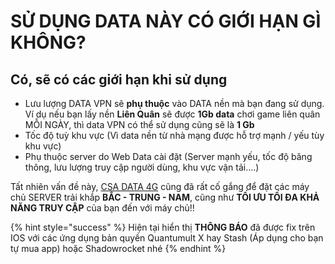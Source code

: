 # SỬ DỤNG DATA NÀY CÓ GIỚI HẠN GÌ KHÔNG?

## Có, sẽ có các giới hạn khi sử dụng

* Lưu lượng DATA VPN sẽ **phụ thuộc** vào DATA nền mà bạn đang sử dụng. Ví dụ nếu bạn lấy nền **Liên Quân** sẽ được **1Gb data** chơi game liên quân MỖI NGÀY, thì data VPN có thể sử dụng cũng sẽ là **1 Gb**&#x20;
* Tốc độ tuỳ khu vực (Vì data nền từ nhà mạng được hỗ trợ mạnh / yếu tùy khu vực)
* Phụ thuộc server do Web Data cài đặt (Server mạnh yếu, tốc độ băng thông, lưu lượng truy cập người dùng, khu vực vận tải....)

Tất nhiên vấn đề này, [CSA DATA 4G](https://csadata4g.me/) cũng đã rất cố gắng để đặt các máy chủ SERVER trải khắp **BẮC - TRUNG - NAM**, cũng như **TỐI ƯU TỐI ĐA KHẢ NĂNG TRUY CẬP** của bạn đến với máy chủ!!

{% hint style="success" %}
Hiện tại hiển thị **THÔNG BÁO** đã được fix trên IOS với các ứng dụng bản quyền Quantumult X hay Stash (Áp dụng cho bạn tự mua app) hoặc Shadowrocket nhé
{% endhint %}
